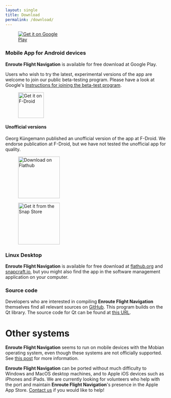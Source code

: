 ```yaml
---
layout: single
title: Download
permalink: /download/
---
```


<figure style="width: 150px" class="align-right">
  <a href='https://play.google.com/store/apps/details?id=de.akaflieg_freiburg.enroute&pcampaignid=pcampaignidMKT-Other-global-all-co-prtnr-py-PartBadge-Mar2515-1'><img alt='Get it on Google Play' src='https://play.google.com/intl/en_us/badges/static/images/badges/en_badge_web_generic.png'/></a>
</figure>

### Mobile App for Android devices

**Enroute Flight Navigation** is available for free download at Google Play.

Users who wish to try the latest, experimental versions of the app are welcome
to join our public beta-testing program.  Please have a look at Google's
[Instructions for joining the beta-test
program](https://support.google.com/googleplay/answer/7003180?hl=en).


<figure style="width: 150px" class="align-right">
  <a href="https://f-droid.org/packages/de.akaflieg_freiburg.enroute">
    <img src="https://fdroid.gitlab.io/artwork/badge/get-it-on.png"
    alt="Get it on F-Droid"
    height="  80">
  </a>
</figure>

#### Unofficial versions

Georg Küngemann published an unofficial version of the app at F-Droid. We
endorse publication at F-Droid, but we have not tested the unofficial app for
quality.

<figure style="width: 130px" class="align-right">
  <a href='https://flathub.org/apps/details/de.akaflieg_freiburg.enroute'><img width='130px' alt='Download on Flathub' src='https://flathub.org/assets/badges/flathub-badge-en.png'/></a>

  <a href='https://snapcraft.io/enroute-flight-navigation'><img  width='130px' alt="Get it from the Snap Store" src="https://snapcraft.io/static/images/badges/en/snap-store-black.svg"/></a>
</figure>


### Linux Desktop

**Enroute Flight Navigation** is available for free download at [flathub.org](https://flathub.org/apps/details/de.akaflieg_freiburg.enroute) and [snapcraft.io](https://snapcraft.io/enroute-flight-navigation), but you might also find the app in the software management application on your computer.


### Source code

Developers who are interested in compiling **Enroute Flight Navigation** themselves find all relevant sources on [GitHub](https://github.com/Akaflieg-Freiburg/enroute).  This program builds on the Qt library. The source code for Qt can be found at [this URL](https://cplx.vm.uni-freiburg.de/storage/QtSources).


# Other systems

**Enroute Flight Navigation** seems to run on mobile devices with the Mobian operating system, even though these systems are not officially supported. See [this post](https://wiki.mobian-project.org/doku.php?id=enroute) for more information.

**Enroute Flight Navigation** can be ported without much difficulty to Windows and MacOS desktop machines, and to Apple iOS devices such as iPhones and iPads.  We are currently looking for volunteers who help with the port and maintain **Enroute Flight Navigation**'s presence in the Apple App Store. [Contact us](mailto:stefan.kebekus@gmail.com) if you would like to help!
